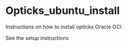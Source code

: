 # Opticks_ubuntu_install
Instructions on how to install opticks Oracle OCI

See the setup instructions
